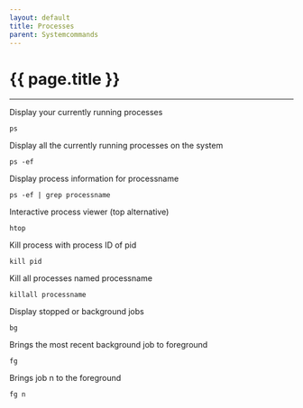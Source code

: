 ```yaml
---
layout: default
title: Processes
parent: Systemcommands
---
```


# {{ page.title }}

______________________________________________________________________

Display your currently running processes

`ps`

Display all the currently running processes on the system

`ps -ef`

Display process information for processname

`ps -ef | grep processname`

Interactive process viewer (top alternative)

`htop`

Kill process with process ID of pid

`kill pid`

Kill all processes named processname

`killall processname`

Display stopped or background jobs

`bg`

Brings the most recent background job to foreground

`fg`

Brings job n to the foreground

`fg n`
